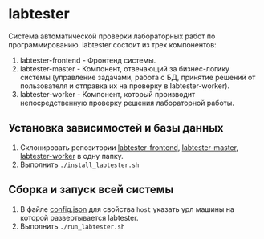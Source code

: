 # labtester
Система автоматической проверки лабораторных работ по программированию.
labtester состоит из трех компонентов:
1) labtester-frontend - Фронтенд системы.
2) labtester-master - Компонент, отвечающий за бизнес-логику системы (управление задачами, работа с БД, принятие решений от пользователя и отправка их на проверку в labtester-worker).
3) labtester-worker - Компонент, который производит непосредственную проверку решения лабораторной работы.
## Установка зависимостей и базы данных
1) Склонировать репозитории [labtester-frontend](https://github.com/sash6589/labtester-frontend), [labtester-master](https://github.com/sash6589/labtester-master), [labtester-worker](https://github.com/sash6589/labtester-worker) в одну папку.
2) Выполнить `./install_labtester.sh`
## Сборка и запуск всей системы
1) В файле [config.json](https://github.com/sash6589/labtester-frontend/blob/master/config.json) для свойства `host` указать урл машины на которой развертывается labtester.
2) Выполнить `./run_labtester.sh`
